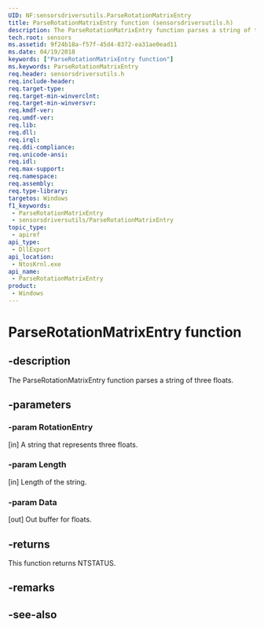 ```yaml
---
UID: NF:sensorsdriversutils.ParseRotationMatrixEntry
title: ParseRotationMatrixEntry function (sensorsdriversutils.h)
description: The ParseRotationMatrixEntry function parses a string of three floats.
tech.root: sensors
ms.assetid: 9f24b18a-f57f-45d4-8372-ea31ae0ead11
ms.date: 04/19/2018
keywords: ["ParseRotationMatrixEntry function"]
ms.keywords: ParseRotationMatrixEntry
req.header: sensorsdriversutils.h
req.include-header: 
req.target-type: 
req.target-min-winverclnt: 
req.target-min-winversvr: 
req.kmdf-ver: 
req.umdf-ver: 
req.lib: 
req.dll: 
req.irql: 
req.ddi-compliance: 
req.unicode-ansi: 
req.idl: 
req.max-support: 
req.namespace: 
req.assembly: 
req.type-library: 
targetos: Windows
f1_keywords:
 - ParseRotationMatrixEntry
 - sensorsdriversutils/ParseRotationMatrixEntry
topic_type:
 - apiref
api_type:
 - DllExport
api_location:
 - NtosKrnl.exe
api_name:
 - ParseRotationMatrixEntry
product:
 - Windows
---
```


# ParseRotationMatrixEntry function


## -description

The ParseRotationMatrixEntry function parses a string of three floats.

## -parameters

### -param RotationEntry

[in] A string that represents three floats.

### -param Length

[in] Length of the string.

### -param Data

[out] Out buffer for floats.

## -returns

This function returns NTSTATUS.

## -remarks

## -see-also

